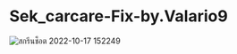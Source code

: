 # Sek_carcare-Fix-by.Valario9
![สกรีนช็อต 2022-10-17 152249](![image](https://github.com/teerajat1/Sek_carcare-Fix-by.Valario9/assets/30536797/7d805304-6528-410e-9d10-7a1e747bea3e))

